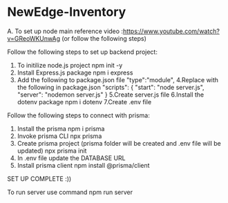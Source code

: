 ﻿# NewEdge-Inventory

 A. To set up node 
main reference video :https://www.youtube.com/watch?v=GReoWKUnwAg (or follow the following steps)

Follow the following steps to set up backend project:
1. To initilize  node.js  project
    npm init -y
2. Install Express.js package
    npm i express
3. Add the following to package.json file
    "type":"module",
4.Replace with the following  in package.json
    "scripts": {
        "start": "node server.js",
        "server": "nodemon server.js"
    }
5.Create server.js file 
6.Install the dotenv package
    npm i dotenv
7.Create .env file

Follow the following steps to connect with prisma:
1. Install the prisma
    npm i prisma
2. Invoke prisma CLI 
    npx prisma
3. Create prisma project (prisma folder will be created and .env file will be updated)
    npx prisma init
4. In .env file update the DATABASE URL 
6. Install prisma client
     npm install @prisma/client

SET UP COMPLETE :))

To run server use command
    npm run server
